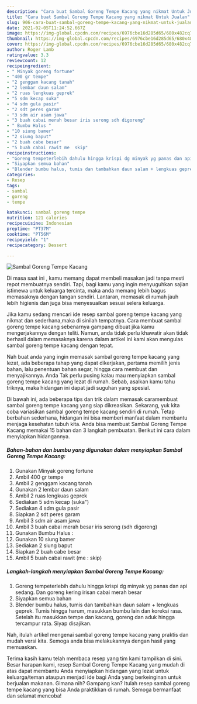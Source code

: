 ```yaml
---
description: "Cara buat Sambal Goreng Tempe Kacang yang nikmat Untuk Jualan"
title: "Cara buat Sambal Goreng Tempe Kacang yang nikmat Untuk Jualan"
slug: 906-cara-buat-sambal-goreng-tempe-kacang-yang-nikmat-untuk-jualan
date: 2021-02-05T11:24:52.667Z
image: https://img-global.cpcdn.com/recipes/6976cbe16d285d65/680x482cq70/sambal-goreng-tempe-kacang-foto-resep-utama.jpg
thumbnail: https://img-global.cpcdn.com/recipes/6976cbe16d285d65/680x482cq70/sambal-goreng-tempe-kacang-foto-resep-utama.jpg
cover: https://img-global.cpcdn.com/recipes/6976cbe16d285d65/680x482cq70/sambal-goreng-tempe-kacang-foto-resep-utama.jpg
author: Roger Lamb
ratingvalue: 3.3
reviewcount: 12
recipeingredient:
- " Minyak goreng fortune"
- "400 gr tempe"
- "2 genggam kacang tanah"
- "2 lembar daun salam"
- "2 ruas lengkuas geprek"
- "5 sdm kecap suka"
- "4 sdm gula pasir"
- "2 sdt peres garam"
- "3 sdm air asam jawa"
- "3 buah cabai merah besar iris serong sdh digoreng"
- " Bumbu Halus "
- "10 siung bamer"
- "2 siung baput"
- "2 buah cabe besar"
- "5 buah cabai rawit me  skip"
recipeinstructions:
- "Goreng tempeterlebih dahulu hingga krispi dg minyak yg panas dan api sedang. Dan goreng kering irisan cabai merah besar"
- "Siyapkan semua bahan"
- "Blender bumbu halus, tumis dan tambahkan daun salam + lengkuas geprek. Tumis hingga harum, masukkan bumbu lain dan koreksi rasa. Setelah itu masukkan tempe dan kacang, goreng dan aduk hingga tercampur rata. Siyap disajikan."
categories:
- Resep
tags:
- sambal
- goreng
- tempe

katakunci: sambal goreng tempe 
nutrition: 121 calories
recipecuisine: Indonesian
preptime: "PT37M"
cooktime: "PT56M"
recipeyield: "1"
recipecategory: Dessert

---
```



![Sambal Goreng Tempe Kacang](https://img-global.cpcdn.com/recipes/6976cbe16d285d65/680x482cq70/sambal-goreng-tempe-kacang-foto-resep-utama.jpg)

Di masa  saat ini , kamu memang dapat membeli masakan jadi tanpa mesti repot membuatnya sendiri. Tapi, bagi kamu yang ingin menyuguhkan sajian istimewa untuk keluarga tercinta, maka anda memang lebih bagus memasaknya dengan tangan sendiri. Lantaran, memasak di rumah jauh lebih higienis dan juga bisa menyesuaikan sesuai selera keluarga.

Jika kamu sedang mencari ide resep sambal goreng tempe kacang yang nikmat dan sederhana,maka di sinilah tempatnya. Cara membuat sambal goreng tempe kacang  sebenarnya gampang dibuat jika kamu mengerjakannya dengan teliti. Namun, anda tidak perlu khawatir akan tidak berhasil dalam memasaknya 
karena dalam artikel ini kami akan mengulas sambal goreng tempe kacang dengan tepat.  



Nah buat anda yang ingin memasak sambal goreng tempe kacang yang lezat, ada beberapa tahap yang dapat dikerjakan, pertama memilih jenis bahan, lalu penentuan bahan segar, hingga cara membuat dan menyajikannya. Anda Tak perlu pusing kalau mau menyiapkan sambal goreng tempe kacang yang lezat di rumah. Sebab, asalkan kamu  tahu triknya, maka hidangan ini dapat jadi suguhan yang spesial.

Di bawah ini, ada beberapa tips dan trik dalam memasak caramembuat sambal goreng tempe kacang yang siap dikreasikan. Sekarang, yuk kita coba variasikan sambal goreng tempe kacang sendiri di rumah. Tetap berbahan sederhana, hidangan ini bisa memberi manfaat dalam membantu menjaga kesehatan tubuh kita. Anda bisa membuat Sambal Goreng Tempe Kacang memakai 15 bahan dan 3 langkah pembuatan. Berikut ini cara dalam menyiapkan hidangannya.

<!--inarticleads1-->

##### Bahan-bahan dan bumbu yang digunakan dalam menyiapkan Sambal Goreng Tempe Kacang:

1. Gunakan  Minyak goreng fortune
1. Ambil 400 gr tempe
1. Ambil 2 genggam kacang tanah
1. Gunakan 2 lembar daun salam
1. Ambil 2 ruas lengkuas geprek
1. Sediakan 5 sdm kecap (suka&#34;)
1. Sediakan 4 sdm gula pasir
1. Siapkan 2 sdt peres garam
1. Ambil 3 sdm air asam jawa
1. Ambil 3 buah cabai merah besar iris serong (sdh digoreng)
1. Gunakan  Bumbu Halus :
1. Gunakan 10 siung bamer
1. Sediakan 2 siung baput
1. Siapkan 2 buah cabe besar
1. Ambil 5 buah cabai rawit (me : skip)




<!--inarticleads2-->

##### Langkah-langkah menyiapkan Sambal Goreng Tempe Kacang:

1. Goreng tempeterlebih dahulu hingga krispi dg minyak yg panas dan api sedang. Dan goreng kering irisan cabai merah besar
1. Siyapkan semua bahan
1. Blender bumbu halus, tumis dan tambahkan daun salam + lengkuas geprek. Tumis hingga harum, masukkan bumbu lain dan koreksi rasa. Setelah itu masukkan tempe dan kacang, goreng dan aduk hingga tercampur rata. Siyap disajikan.




Nah, itulah artikel mengenai  sambal goreng tempe kacang  yang praktis dan mudah versi kita. Semoga anda bisa melakukannya dengan hasil yang memuaskan. 

Terima kasih kamu telah membaca resep yang tim kami tampilkan di sini. Besar harapan kami, resep  Sambal Goreng Tempe Kacang yang mudah di atas dapat membantu Anda menyiapkan hidangan yang lezat untuk keluarga/teman ataupun menjadi ide bagi Anda yang berkeinginan untuk berjualan makanan. Gimana nih? Gampang kan? Itulah resep sambal goreng tempe kacang yang bisa Anda praktikkan di rumah. Semoga bermanfaat dan selamat mencoba!

